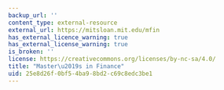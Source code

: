 ```yaml
---
backup_url: ''
content_type: external-resource
external_url: https://mitsloan.mit.edu/mfin
has_external_licence_warning: true
has_external_license_warning: true
is_broken: ''
license: https://creativecommons.org/licenses/by-nc-sa/4.0/
title: "Master\u2019s in Finance"
uid: 25e8d26f-0bf5-4ba9-8bd2-c69c8edc3be1
---
```

